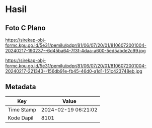 # Hasil

## Foto C Plano

https://sirekap-obj-formc.kpu.go.id/5e31/pemilu/pdpr/81/06/07/20/01/8106072001004-20240217-190237--6d45ba64-7f3f-4daa-a600-5ed5abde2c99.jpg

https://sirekap-obj-formc.kpu.go.id/5e31/pemilu/pdpr/81/06/07/20/01/8106072001004-20240217-221343--156db91e-fb45-46d0-a1d1-151c423748eb.jpg


## Metadata

| Key        | Value               |
| ---------- | ------------------- |
| Time Stamp | 2024-02-19 06:21:02 |
| Kode Dapil | 8101                |



